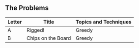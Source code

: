 ## The Problems

|  Letter | Title                     | Topics and Techniques                          |
|---------|---------------------------|-----------------------------|
|  A | Rigged!           | Greedy                        |
|  B | Chips on the Board            | Greedy          |


